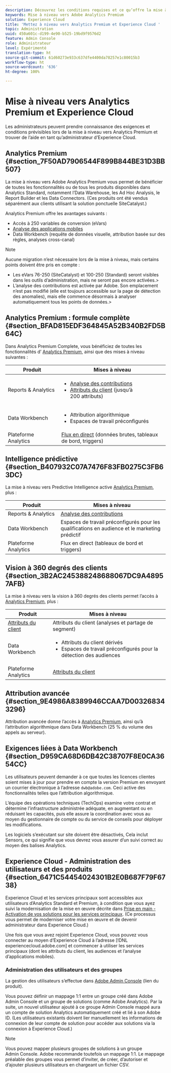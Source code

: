 ```yaml
---
description: Découvrez les conditions requises et ce quʼoffre la mise à niveau vers Analytics Premium.
keywords: Mise à niveau vers Adobe Analytics Premium
solution: Experience Cloud
title: 'Mettez à niveau vers Analytics Premium et Experience Cloud '
topic: Administration
uuid: 450a601c-d199-4e90-b525-19bd9f9576d2
feature: Admin Console
role: Administrateur
level: Expérimenté
translation-type: ht
source-git-commit: 61d60273e933c637dfe4400da78257e1c80015b3
workflow-type: ht
source-wordcount: '636'
ht-degree: 100%

---
```



# Mise à niveau vers Analytics Premium et Experience Cloud

Les administrateurs peuvent prendre connaissance des exigences et conditions prévisibles lors de la mise à niveau vers Analytics Premium et trouver de l’aide en tant qu’administrateur d’Experience Cloud.

## Analytics Premium {#section_7F50AD7906544F899B844BE31D3BB507}

La mise à niveau vers Adobe Analytics Premium vous permet de bénéficier de toutes les fonctionnalités ou de tous les produits disponibles dans Analytics Standard, notamment l’Data Warehouse, les Ad Hoc Analysis, le Report Builder et les Data Connectors. (Ces produits ont été vendus séparément aux clients utilisant la solution ponctuelle SiteCatalyst.)

Analytics Premium offre les avantages suivants :

* Accès à 250 variables de conversion (eVars)
* [Analyse des applications mobiles](https://docs.adobe.com/content/help/fr-FR/mobile-services/using/home.html)
* Data Workbench (requête de données visuelle, attribution basée sur des règles, analyses cross-canal)

>[!NOTE]
>
>Aucune migration n’est nécessaire lors de la mise à niveau, mais certains points doivent être pris en compte :
>
>* Les eVars 76-250 (SiteCatalyst) et 100-250 (Standard) seront visibles dans les outils d’administration, mais ne seront pas encore activées.>
>* L’analyse des contributions est activée par Adobe. Son emplacement n’est pas modifié (elle est toujours accessible sur la page de détection des anomalies), mais elle commence désormais à analyser automatiquement tous les points de données.>


## Analytics Premium : formule complète {#section_BFAD815EDF364845A52B340B2FD5B64C}

Dans Analytics Premium Complete, vous bénéficiez de toutes les fonctionnalités d’ [Analytics Premium](../admin-getting-started/upgrade-to-analytics-premium.md#section_7F50AD7906544F899B844BE31D3BB507), ainsi que des mises à niveau suivantes :

| Produit | Mises à niveau |
|--- |--- |
| Reports &amp; Analytics | <ul><li>[Analyse des contributions](https://docs.adobe.com/content/help/fr-FR/analytics/analyze/analysis-workspace/virtual-analyst/contribution-analysis/ca-tokens.html)</li><li>[Attributs du client](../attributes/attributes.md#concept_ACFEE7C8B8E94875BA0825CDF4913AF1) (jusqu’à 200 attributs)</li></ul> |
| Data Workbench | <ul><li>Attribution algorithmique</li><li>Espaces de travail préconfigurés</li></ul> |
| Plateforme Analytics | [Flux en direct](https://helpx.adobe.com/fr/analytics/kb/getting-started-with-livestream-api.html) (données brutes, tableaux de bord, triggers) |

## Intelligence prédictive {#section_B407932C07A7476F83FB0275C3FB63DC}

La mise à niveau vers Predictive Intelligence active [Analytics Premium](../admin-getting-started/upgrade-to-analytics-premium.md#section_7F50AD7906544F899B844BE31D3BB507), plus :

| Produit | Mises à niveau |
|---|---|
| Reports &amp; Analytics | [Analyse des contributions](https://docs.adobe.com/content/help/fr-FR/analytics/analyze/analysis-workspace/virtual-analyst/contribution-analysis/ca-tokens.html) |
| Data Workbench | Espaces de travail préconfigurés pour les qualifications en audience et le marketing prédictif |
| Plateforme Analytics | Flux en direct (tableaux de bord et triggers) |

## Vision à 360 degrés des clients {#section_3B2AC245388248688067DC9A48957AFB}

La mise à niveau vers la vision à 360 degrés des clients permet l’accès à [Analytics Premium](../admin-getting-started/upgrade-to-analytics-premium.md#section_7F50AD7906544F899B844BE31D3BB507), plus :

| Produit | Mises à niveau |
|--- |--- |
| [Attributs du client](../attributes/attributes.md) | Attributs du client (analyses et partage de segment) |
| Data Workbench | <ul><li>Attributs du client dérivés</li><li>Espaces de travail préconfigurés pour la détection des audiences</li></ul> |
| Plateforme Analytics | [Attributs du client](../attributes/attributes.md) |

## Attribution avancée {#section_9E4986A8389946CCAA7D003268343296}

Attribution avancée donne l’accès à [Analytics Premium](../admin-getting-started/upgrade-to-analytics-premium.md#section_7F50AD7906544F899B844BE31D3BB507), ainsi qu’à l’attribution algorithmique dans Data Workbench (25 % du volume des appels au serveur).

## Exigences liées à Data Workbench {#section_D959CA68D6DB42C38707F8E0CA3654CC}

Les utilisateurs peuvent demander à ce que toutes les licences clientes soient mises à jour pour prendre en compte la version Premium en envoyant un courrier électronique à l’adresse `dwb@adobe.com`. Ceci active des fonctionnalités telles que l’attribution algorithmique.

L’équipe des opérations techniques (TechOps) examine votre contrat et détermine l’infrastructure administrée adéquate, en augmentant ou en réduisant les capacités, puis elle assure la coordination avec vous au moyen du gestionnaire de compte ou du service de conseils pour déployer les modifications.

Les logiciels s’exécutant sur site doivent être désactivés, Cela inclut Sensors, ce qui signifie que vous devrez vous assurer d’un suivi correct au moyen des balises Analytics.

## Experience Cloud - Administration des utilisateurs et des produits {#section_6471C54454024301B2E0B687F79F6738}

Experience Cloud et les services principaux sont accessibles aux utilisateurs d’Analytics Standard et Premium, à condition que vous ayez suivi la modernisation de la mise en œuvre décrite dans [Prise en main - Activation de vos solutions pour les services principaux](../core-services/core-services.md#concept_07ED1D5C64234E77976E6D572E78FB9C). (Ce processus vous permet de moderniser votre mise en œuvre et de devenir administrateur dans Experience Cloud.)

Une fois que vous avez rejoint Experience Cloud, vous pouvez vous connecter au moyen d’Experience Cloud à l’adresse [!DNL experiencecloud.adobe.com] et commencer à utiliser les services principaux (dont les attributs du client, les audiences et l’analyse d’applications mobiles).

### Administration des utilisateurs et des groupes

La gestion des utilisateurs s’effectue dans [Adobe Admin Console](https://helpx.adobe.com/fr/enterprise/help/aedash.html) (lien du produit).

Vous pouvez définir un mappage 1:1 entre un groupe créé dans Adobe Admin Console et un groupe de solutions (comme Adobe Analytics). Par la suite, un nouvel utilisateur ajouté à ce groupe Admin Console mappé aura un compte de solution Analytics automatiquement créé et lié à son Adobe ID. (Les utilisateurs existants doivent lier manuellement les informations de connexion de leur compte de solution pour accéder aux solutions via la connexion à Experience Cloud.)

>[!NOTE]
>
>Vous pouvez mapper plusieurs groupes de solutions à un groupe Admin Console. Adobe recommande toutefois un mappage 1:1. Le mappage préalable des groupes vous permet d’inviter, de créer, d’autoriser et d’ajouter plusieurs utilisateurs en chargeant un fichier CSV.
